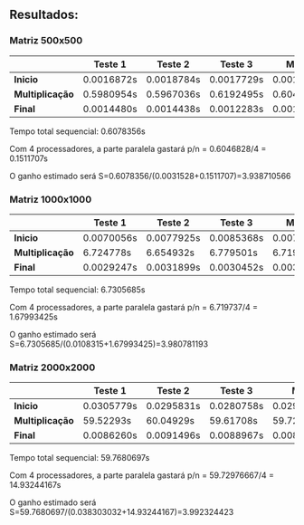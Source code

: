 ## Resultados:
### Matriz 500x500
| | Teste 1 | Teste 2 | Teste 3 | Média |
|---|---|---|---|---|
| **Inicio**        | 0.0016872s | 0.0018784s | 0.0017729s | 0.0017795s |
| **Multiplicação** | 0.5980954s | 0.5967036s | 0.6192495s | 0.6046828s |
| **Final**         | 0.0014480s | 0.0014438s | 0.0012283s | 0.0013733s |

Tempo total sequencial: 0.6078356s

Com 4 processadores, a parte paralela gastará p/n = 0.6046828/4 = 0.1511707s

O ganho estimado será S=0.6078356/(0.0031528+0.1511707)=3.938710566

### Matriz 1000x1000
| | Teste 1 | Teste 2 | Teste 3 | Média |
|---|---|---|---|---|
| **Inicio**        | 0.0070056s | 0.0077925s | 0.0085368s | 0.0077783s |
| **Multiplicação** | 6.724778s  | 6.654932s  | 6.779501s  | 6.719737s |
| **Final**         | 0.0029247s | 0.0031899s | 0.0030452s | 0.0030532s|

Tempo total sequencial: 6.7305685s

Com 4 processadores, a parte paralela gastará p/n = 6.719737/4 = 1.67993425s

O ganho estimado será S=6.7305685/(0.0108315+1.67993425)=3.980781193

### Matriz 2000x2000
| | Teste 1 | Teste 2 | Teste 3 | Média |
|---|---|---|---|---|
| **Inicio**        | 0.0305779s | 0.0295831s | 0.0280758s | 0.029412266s |
| **Multiplicação** | 59.52293s  | 60.04929s  | 59.61708s  | 59.72976667s |
| **Final**         | 0.0086260s | 0.0091496s | 0.0088967s | 0.008890766s |

Tempo total sequencial: 59.7680697s

Com 4 processadores, a parte paralela gastará p/n = 59.72976667/4 = 14.93244167s

O ganho estimado será S=59.7680697/(0.038303032+14.93244167)=3.992324423
